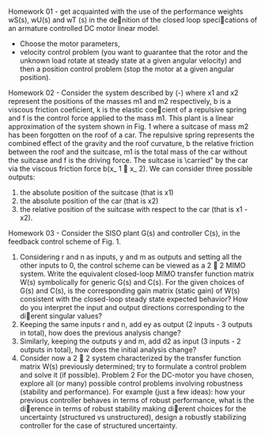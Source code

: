 Homework 01 - get acquainted with the use of the performance weights wS(s), wU(s) and wT (s) in the denition of the closed loop specications of an armature controlled DC motor linear model.
- Choose the motor parameters, 
- velocity control problem (you want to guarantee that the rotor and the unknown load rotate at steady state at a given angular velocity) and then a position control problem (stop the motor at a given angular position).

Homework 02 - Consider the system described by (-) where x1 and x2 represent the positions of the masses m1 and m2 respectively, b is a viscous friction coeficient, k is the elastic coecient of a repulsive spring and f is the control force applied to the
mass m1. This plant is a linear approximation of the system shown in Fig. 1 where a suitcase of mass m2 has been forgotten on the roof of a car. The repulsive spring represents the combined effect of the gravity and the roof curvature, b the relative friction between the roof and the suitcase, m1
is the total mass of the car without the suitcase and f is the driving force. The suitcase is \carried" by the car via the viscous friction force b(x_ 1 􀀀 x_ 2). We can consider three possible outputs: 
1. the absolute position of the suitcase (that is x1)
2. the absolute position of the car (that is x2)
3. the relative position of the suitcase with respect to the car (that is x1 - x2).

Homework 03 - Consider the SISO plant G(s) and controller C(s), in the feedback control scheme of Fig. 1. 
1. Considering r and n as inputs, y and m as outputs and setting all the other inputs to 0, the control scheme can be viewed as a 2  2 MIMO system. Write the equivalent closed-loop MIMO transfer function matrix W(s) symbolically for generic G(s) and C(s). For the given
choices of G(s) and C(s), is the corresponding gain matrix (static gain) of W(s) consistent with the closed-loop steady state expected behavior? How do you interpret the input and output directions corresponding to the dierent singular values?
2. Keeping the same inputs r and n, add ey as output (2 inputs - 3 outputs in total), how does the previous analysis change?
3. Similarly, keeping the outputs y and m, add d2 as input (3 inputs - 2 outputs in total), how does the initial analysis change?
4. Consider now a 2  2 system characterized by the transfer function matrix W(s) previously determined; try to formulate a control problem and solve it (if possible).
Problem 2
For the DC-motor you have chosen, explore all (or many) possible control problems involving robustness (stability and performance). For example (just a few ideas): how your previous controller behaves in terms of robust performance, what is the dierence in terms of robust stability making
dierent choices for the uncertainty (structured vs unstructured), design a robustly stabilizing controller for the case of structured uncertainty.
